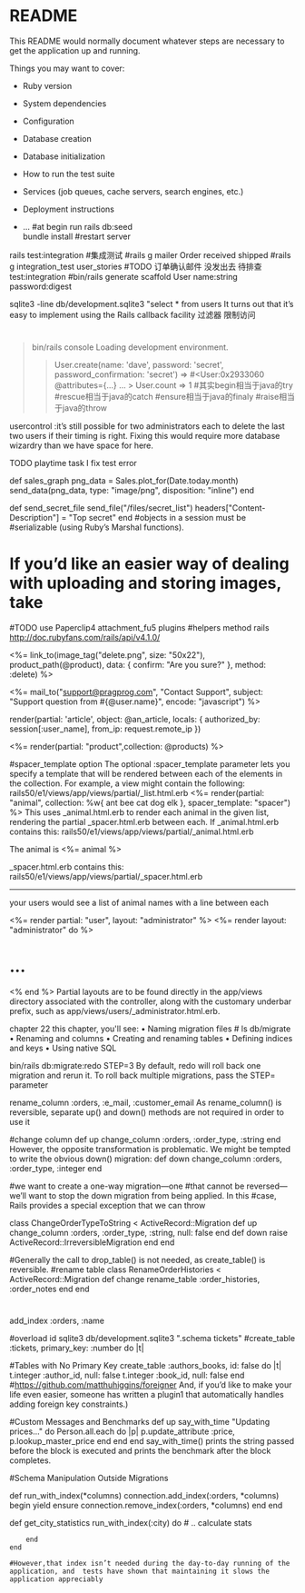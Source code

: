 # README

This README would normally document whatever steps are necessary to get the
application up and running.

Things you may want to cover:

* Ruby version

* System dependencies

* Configuration

* Database creation

* Database initialization

* How to run the test suite

* Services (job queues, cache servers, search engines, etc.)

* Deployment instructions

* ...
#at begin run 
rails db:seed  
bundle install #restart server
 
rails test:integration  #集成测试
#rails g mailer Order received shipped
#rails  g integration_test user_stories
#TODO 订单确认邮件 没发出去 待排查  test:integration
#bin/rails generate scaffold User name:string password:digest

sqlite3 -line db/development.sqlite3 "select * from users
 It turns out that it’s easy to implement using the Rails
callback facility   过滤器 限制访问
#
> bin/rails console
Loading development environment.
>> User.create(name: 'dave', password: 'secret', password_confirmation: 'secret')
=> #<User:0x2933060 @attributes={...} ... >
>> User.count
=> 1
#其实begin相当于java的try
#rescue相当于java的catch
#ensure相当于java的finaly
#raise相当于java的throw

usercontrol :it’s still possible for two administrators
each to delete the last two users if their timing is right. Fixing this
would require more database wizardry than we have space for here.


TODO playtime task I   fix test error

def sales_graph
	png_data = Sales.plot_for(Date.today.month)
	send_data(png_data, type: "image/png", disposition: "inline")
end

def send_secret_file
	send_file("/files/secret_list")
	headers["Content-Description"] = "Top secret"
end
#objects in a session must be
#serializable (using Ruby’s Marshal functions).
<!-- session_store = :cookie_store #4kb default
If you have a high-volume site, keeping the size of the session data small and
going with cookie_store is the way to go
session_store = :active_record_store
session_store = :drb_store
session_store = :mem_cache_store
session_store = :memory_store
session_store = :file_store -->

# If you’d like an easier way of dealing with uploading and storing images, take
#TODO use  Paperclip4 attachment_fu5 plugins 
#helpers method rails 
http://doc.rubyfans.com/rails/api/v4.1.0/

<%= link_to(image_tag("delete.png", size: "50x22"),
product_path(@product),
data: { confirm: "Are you sure?" },
method: :delete)
%>

<%= mail_to("support@pragprog.com", "Contact Support",
subject: "Support question from #{@user.name}",
encode: "javascript") %>

render(partial: 'article',
object: @an_article,
locals: { authorized_by: session[:user_name],
from_ip: request.remote_ip })


<%= render(partial: "product",collection: @products) %>

#spacer_template  option
The optional :spacer_template parameter lets you specify a template that will be
rendered between each of the elements in the collection. For example, a view
might contain the following:
rails50/e1/views/app/views/partial/_list.html.erb
<%= render(partial: "animal",
collection: %w{ ant bee cat dog elk },
spacer_template: "spacer")
%>
This uses _animal.html.erb to render each animal in the given list, rendering the
partial _spacer.html.erb between each. If _animal.html.erb contains this:
rails50/e1/views/app/views/partial/_animal.html.erb
<p>The animal is <%= animal %></p>

 _spacer.html.erb contains this:
rails50/e1/views/app/views/partial/_spacer.html.erb
<hr />
your users would see a list of animal names with a line between each



<%= render partial: "user", layout: "administrator" %>
<%= render layout: "administrator" do %>
# ...
<% end %>
Partial layouts are to be found directly in the app/views directory associated
with the controller, along with the customary underbar prefix, such as
app/views/users/_administrator.html.erb.

chapter 22
 this chapter, you'll see:
• Naming migration files  # ls db/migrate
• Renaming and columns
• Creating and renaming tables
• Defining indices and keys
• Using native SQL

bin/rails db:migrate:redo STEP=3
By default, redo will roll back one migration and rerun it. To roll back multiple
migrations, pass the STEP= parameter

rename_column :orders, :e_mail, :customer_email
As rename_column() is reversible, separate up() and down() methods are not required
in order to use it

#change column
def up
change_column :orders, :order_type, :string
end
However, the opposite transformation is problematic. We might be tempted
to write the obvious down() migration:
def down
change_column :orders, :order_type, :integer
end

#we want to create a one-way migration—one 
#that cannot be reversed—we’ll want to stop the down migration from being applied. In this #case, Rails provides a special exception that we can throw

class ChangeOrderTypeToString < ActiveRecord::Migration
def up
change_column :orders, :order_type, :string, null: false
end
def down
raise ActiveRecord::IrreversibleMigration
end
end

#Generally the call to drop_table() is not needed, as create_table() is reversible.
#rename table 
class RenameOrderHistories < ActiveRecord::Migration
def change
rename_table :order_histories, :order_notes
end
end

#
add_index :orders, :name

#overload id  sqlite3 db/development.sqlite3 ".schema tickets"
#create_table :tickets, primary_key: :number do |t|

#Tables with No Primary Key
create_table :authors_books, id: false do |t|
t.integer :author_id, null: false
t.integer :book_id, null: false
end
#https://github.com/matthuhiggins/foreigner
And, if you’d like to make your life even easier, someone has written a plugin1
that automatically handles adding foreign key constraints.)

#Custom Messages and Benchmarks
def up
say_with_time "Updating prices..." do
Person.all.each do |p|
p.update_attribute :price, p.lookup_master_price
end
end
end
say_with_time() prints the string passed before the block is executed and prints
the benchmark after the block completes.


#Schema Manipulation Outside Migrations

def run_with_index(*columns)
	connection.add_index(:orders, *columns)
	begin
		yield
	ensure
		connection.remove_index(:orders, *columns)
	end
end


def get_city_statistics
		run_with_index(:city) do
		# .. calculate stats
		
		end
	end

	#However,that index isn’t needed during the day-to-day running of the application, and  tests have shown that maintaining it slows the application appreciably


